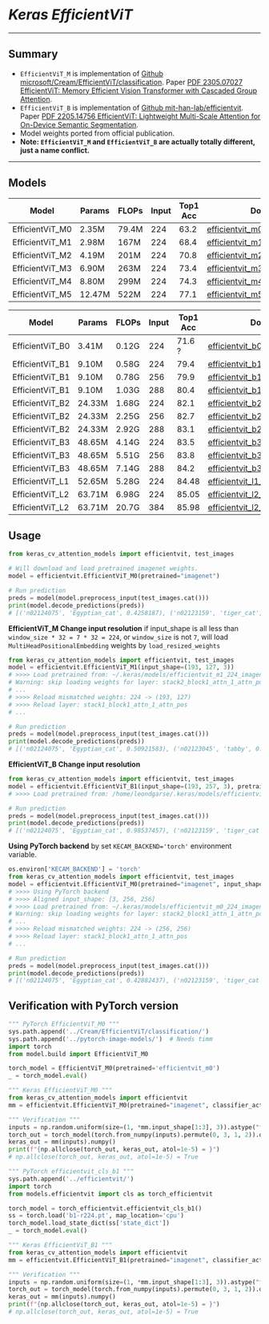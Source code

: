 # ___Keras EfficientViT___
***

## Summary
  - `EfficientViT_M` is implementation of [Github microsoft/Cream/EfficientViT/classification](https://github.com/microsoft/Cream/tree/main/EfficientViT/classification). Paper [PDF 2305.07027 EfficientViT: Memory Efficient Vision Transformer with Cascaded Group Attention](https://arxiv.org/pdf/2305.07027.pdf).
  - `EfficientViT_B` is implementation of [Github mit-han-lab/efficientvit](https://github.com/mit-han-lab/efficientvit). Paper [PDF 2205.14756 EfficientViT: Lightweight Multi-Scale Attention for On-Device Semantic Segmentation](https://arxiv.org/pdf/2205.14756.pdf).
  - Model weights ported from official publication.
  - **Note: `EfficientViT_M` and `EfficientViT_B` are actually totally different, just a name conflict.**
***

## Models
  | Model           | Params | FLOPs | Input | Top1 Acc | Download |
  | --------------- | ------ | ----- | ----- | -------- | -------- |
  | EfficientViT_M0 | 2.35M  | 79.4M | 224   | 63.2     | [efficientvit_m0_224_imagenet.h5](https://github.com/leondgarse/keras_cv_attention_models/releases/download/efficientvit/efficientvit_m0_224_imagenet.h5) |
  | EfficientViT_M1 | 2.98M  | 167M  | 224   | 68.4     | [efficientvit_m1_224_imagenet.h5](https://github.com/leondgarse/keras_cv_attention_models/releases/download/efficientvit/efficientvit_m1_224_imagenet.h5) |
  | EfficientViT_M2 | 4.19M  | 201M  | 224   | 70.8     | [efficientvit_m2_224_imagenet.h5](https://github.com/leondgarse/keras_cv_attention_models/releases/download/efficientvit/efficientvit_m2_224_imagenet.h5) |
  | EfficientViT_M3 | 6.90M  | 263M  | 224   | 73.4     | [efficientvit_m3_224_imagenet.h5](https://github.com/leondgarse/keras_cv_attention_models/releases/download/efficientvit/efficientvit_m3_224_imagenet.h5) |
  | EfficientViT_M4 | 8.80M  | 299M  | 224   | 74.3     | [efficientvit_m4_224_imagenet.h5](https://github.com/leondgarse/keras_cv_attention_models/releases/download/efficientvit/efficientvit_m4_224_imagenet.h5) |
  | EfficientViT_M5 | 12.47M | 522M  | 224   | 77.1     | [efficientvit_m5_224_imagenet.h5](https://github.com/leondgarse/keras_cv_attention_models/releases/download/efficientvit/efficientvit_m5_224_imagenet.h5) |

  | Model           | Params | FLOPs | Input | Top1 Acc | Download |
  | --------------- | ------ | ----- | ----- | -------- | -------- |
  | EfficientViT_B0 | 3.41M  | 0.12G | 224   | 71.6 ?   | [efficientvit_b0_224_imagenet.h5](https://github.com/leondgarse/keras_cv_attention_models/releases/download/efficientvit/efficientvit_b0_224_imagenet.h5) |
  | EfficientViT_B1 | 9.10M  | 0.58G | 224   | 79.4     | [efficientvit_b1_224_imagenet.h5](https://github.com/leondgarse/keras_cv_attention_models/releases/download/efficientvit/efficientvit_b1_224_imagenet.h5) |
  | EfficientViT_B1 | 9.10M  | 0.78G | 256   | 79.9     | [efficientvit_b1_256_imagenet.h5](https://github.com/leondgarse/keras_cv_attention_models/releases/download/efficientvit/efficientvit_b1_256_imagenet.h5) |
  | EfficientViT_B1 | 9.10M  | 1.03G | 288   | 80.4     | [efficientvit_b1_288_imagenet.h5](https://github.com/leondgarse/keras_cv_attention_models/releases/download/efficientvit/efficientvit_b1_288_imagenet.h5) |
  | EfficientViT_B2 | 24.33M | 1.68G | 224   | 82.1     | [efficientvit_b2_224_imagenet.h5](https://github.com/leondgarse/keras_cv_attention_models/releases/download/efficientvit/efficientvit_b2_224_imagenet.h5) |
  | EfficientViT_B2 | 24.33M | 2.25G | 256   | 82.7     | [efficientvit_b2_256_imagenet.h5](https://github.com/leondgarse/keras_cv_attention_models/releases/download/efficientvit/efficientvit_b2_256_imagenet.h5) |
  | EfficientViT_B2 | 24.33M | 2.92G | 288   | 83.1     | [efficientvit_b2_288_imagenet.h5](https://github.com/leondgarse/keras_cv_attention_models/releases/download/efficientvit/efficientvit_b2_288_imagenet.h5) |
  | EfficientViT_B3 | 48.65M | 4.14G | 224   | 83.5     | [efficientvit_b3_224_imagenet.h5](https://github.com/leondgarse/keras_cv_attention_models/releases/download/efficientvit/efficientvit_b3_224_imagenet.h5) |
  | EfficientViT_B3 | 48.65M | 5.51G | 256   | 83.8     | [efficientvit_b3_256_imagenet.h5](https://github.com/leondgarse/keras_cv_attention_models/releases/download/efficientvit/efficientvit_b3_256_imagenet.h5) |
  | EfficientViT_B3 | 48.65M | 7.14G | 288   | 84.2     | [efficientvit_b3_288_imagenet.h5](https://github.com/leondgarse/keras_cv_attention_models/releases/download/efficientvit/efficientvit_b3_288_imagenet.h5) |
  | EfficientViT_L1 | 52.65M | 5.28G | 224   | 84.48    | [efficientvit_l1_224_imagenet.h5](https://github.com/leondgarse/keras_cv_attention_models/releases/download/efficientvit/efficientvit_l1_224_imagenet.h5) |
  | EfficientViT_L2 | 63.71M | 6.98G | 224   | 85.05    | [efficientvit_l2_224_imagenet.h5](https://github.com/leondgarse/keras_cv_attention_models/releases/download/efficientvit/efficientvit_l2_224_imagenet.h5) |
  | EfficientViT_L2 | 63.71M | 20.7G | 384   | 85.98    | [efficientvit_l2_384_imagenet.h5](https://github.com/leondgarse/keras_cv_attention_models/releases/download/efficientvit/efficientvit_l2_384_imagenet.h5) |
## Usage
  ```py
  from keras_cv_attention_models import efficientvit, test_images

  # Will download and load pretrained imagenet weights.
  model = efficientvit.EfficientViT_M0(pretrained="imagenet")

  # Run prediction
  preds = model(model.preprocess_input(test_images.cat()))
  print(model.decode_predictions(preds))
  # [('n02124075', 'Egyptian_cat', 0.4258187), ('n02123159', 'tiger_cat', 0.14353083), ...]
  ```
  **EfficientViT_M Change input resolution** if input_shape is all less than `window_size * 32 = 7 * 32 = 224`, or `window_size` is not `7`, will load `MultiHeadPositionalEmbedding` weights by `load_resized_weights`
  ```py
  from keras_cv_attention_models import efficientvit, test_images
  model = efficientvit.EfficientViT_M1(input_shape=(193, 127, 3))
  # >>>> Load pretrained from: ~/.keras/models/efficientvit_m1_224_imagenet.h5
  # Warning: skip loading weights for layer: stack2_block1_attn_1_attn_pos, required weights: [[28]], provided: [(49,)]
  # ...
  # >>>> Reload mismatched weights: 224 -> (193, 127)
  # >>>> Reload layer: stack1_block1_attn_1_attn_pos
  # ...

  # Run prediction
  preds = model(model.preprocess_input(test_images.cat()))
  print(model.decode_predictions(preds))
  # [('n02124075', 'Egyptian_cat', 0.50921583), ('n02123045', 'tabby', 0.14553155), ...]
  ```
  **EfficientViT_B Change input resolution**
  ```py
  from keras_cv_attention_models import efficientvit, test_images
  model = efficientvit.EfficientViT_B1(input_shape=(193, 257, 3), pretrained="imagenet")
  # >>>> Load pretrained from: /home/leondgarse/.keras/models/efficientvit_b1_256_imagenet.h5

  # Run prediction
  preds = model(model.preprocess_input(test_images.cat()))
  print(model.decode_predictions(preds))
  # [('n02124075', 'Egyptian_cat', 0.98537457), ('n02123159', 'tiger_cat', 0.0035056944), ...]
  ```
  **Using PyTorch backend** by set `KECAM_BACKEND='torch'` environment variable.
  ```py
  os.environ['KECAM_BACKEND'] = 'torch'
  from keras_cv_attention_models import efficientvit, test_images
  model = efficientvit.EfficientViT_M0(pretrained="imagenet", input_shape=(256, 256, 3), window_size=8)
  # >>>> Using PyTorch backend
  # >>>> Aligned input_shape: [3, 256, 256]
  # >>>> Load pretrained from: ~/.keras/models/efficientvit_m0_224_imagenet.h5
  # Warning: skip loading weights for layer: stack2_block1_attn_1_attn_pos, required weights: [[64]], provided: [(49,)]
  # ...
  # >>>> Reload mismatched weights: 224 -> (256, 256)
  # >>>> Reload layer: stack1_block1_attn_1_attn_pos
  # ...

  # Run prediction
  preds = model(model.preprocess_input(test_images.cat()))
  print(model.decode_predictions(preds))
  # [('n02124075', 'Egyptian_cat', 0.42882437), ('n02123159', 'tiger_cat', 0.15752947), ...]
  ```
## Verification with PyTorch version
  ```py
  """ PyTorch EfficientViT_M0 """
  sys.path.append('../Cream/EfficientViT/classification/')
  sys.path.append('../pytorch-image-models/')  # Needs timm
  import torch
  from model.build import EfficientViT_M0

  torch_model = EfficientViT_M0(pretrained='efficientvit_m0')
  _ = torch_model.eval()

  """ Keras EfficientViT_M0 """
  from keras_cv_attention_models import efficientvit
  mm = efficientvit.EfficientViT_M0(pretrained="imagenet", classifier_activation=None)

  """ Verification """
  inputs = np.random.uniform(size=(1, *mm.input_shape[1:3], 3)).astype("float32")
  torch_out = torch_model(torch.from_numpy(inputs).permute(0, 3, 1, 2)).detach().numpy()
  keras_out = mm(inputs).numpy()
  print(f"{np.allclose(torch_out, keras_out, atol=1e-5) = }")
  # np.allclose(torch_out, keras_out, atol=1e-5) = True
  ```
  ```py
  """ PyTorch efficientvit_cls_b1 """
  sys.path.append('../efficientvit/')
  import torch
  from models.efficientvit import cls as torch_efficientvit

  torch_model = torch_efficientvit.efficientvit_cls_b1()
  ss = torch.load('b1-r224.pt', map_location='cpu')
  torch_model.load_state_dict(ss['state_dict'])
  _ = torch_model.eval()

  """ Keras EfficientViT_B1 """
  from keras_cv_attention_models import efficientvit
  mm = efficientvit.EfficientViT_B1(pretrained="imagenet", classifier_activation=None)

  """ Verification """
  inputs = np.random.uniform(size=(1, *mm.input_shape[1:3], 3)).astype("float32")
  torch_out = torch_model(torch.from_numpy(inputs).permute(0, 3, 1, 2)).detach().numpy()
  keras_out = mm(inputs).numpy()
  print(f"{np.allclose(torch_out, keras_out, atol=1e-5) = }")
  # np.allclose(torch_out, keras_out, atol=1e-5) = True
  ```
